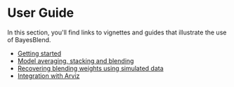 # User Guide

In this section, you'll find links to vignettes and guides
that illustrate the use of BayesBlend.

* [Getting started](getting-started.md)
* [Model averaging, stacking and blending](blending.md)
* [Recovering blending weights using simulated data](simulation.md)
* [Integration with Arviz](arviz.md)
